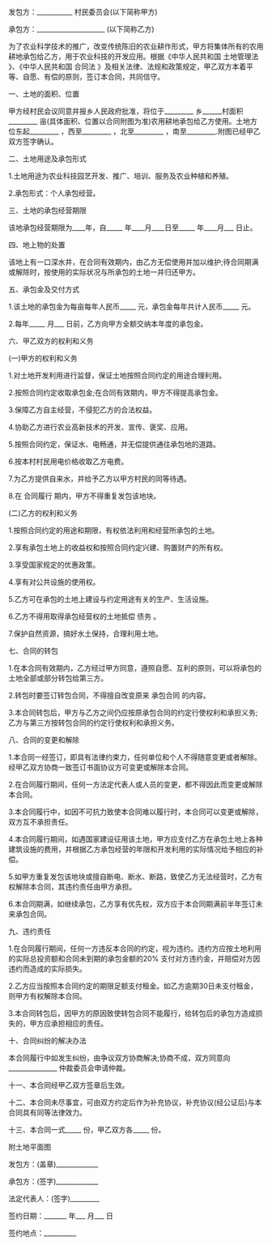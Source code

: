 
 


发包方：___________ 村民委员会(以下简称甲方)


承包方：_____________________ (以下简称乙方)


为了农业科学技术的推广，改变传统陈旧的农业耕作形式，甲方将集体所有的农用耕地承包给乙方，用于农业科技的开发应用。根据《中华人民共和国
土地管理法
》、《中华人民共和国
合同法
》及相关法律、法规和政策规定，甲乙双方本着平等、自愿、有偿的原则，签订本合同，共同信守。


一、土地的面积、位置


甲方经村民会议同意并报乡人民政府批准，将位于_________ 乡______村面积_________ 亩(具体面积、位置以合同附图为准)农用耕地承包给乙方使用。土地方位东起_________ ，西至_________ ，北至_________ ，南至_________.附图已经甲乙双方签字确认。


二、土地用途及承包形式


1.土地用途为农业科技园艺开发、推广、培训、服务及农业种植和养殖。


2.承包形式：个人承包经营。


三、土地的承包经营期限


该地承包经营期限为____年，自_____ 年____月____日至_____ 年____月___ 日止。


四、地上物的处置


该地上有一口深水井，在合同有效期内，由乙方无偿使用并加以维护;待合同期满或解除时，按使用的实际状况与所承包的土地一并归还甲方。


五、承包金及交付方式


1.该土地的承包金为每亩每年人民币_____ 元，承包金每年共计人民币_____ 元。


2.每年_____ 月___ 日前，乙方向甲方全额交纳本年度的承包金。


六、甲乙双方的权利和义务


(一)甲方的权利和义务


1.对土地开发利用进行监督，保证土地按照合同约定的用途合理利用。


2.按照合同约定收取承包金;在合同有效期内，甲方不得提高承包金。


3.保障乙方自主经营，不侵犯乙方的合法权益。


4.协助乙方进行农业高新技术的开发、宣传、褒奖、应用。


5.按照合同约定，保证水、电畅通，并无偿提供通往承包地的道路。


6.按本村村民用电价格收取乙方电费。


7.为乙方提供自来水，并给予乙方以甲方村民的同等待遇。


8.在
合同履行
期内，甲方不得重复发包该地块。


(二)乙方的权利和义务


1.按照合同约定的用途和期限，有权依法利用和经营所承包的土地。


2.享有承包土地上的收益权和按照合同约定兴建、购置财产的所有权。


3.享受国家规定的优惠政策。


4.享有对公共设施的使用权。


5.乙方可在承包的土地上建设与约定用途有关的生产、生活设施。


6.乙方不得用取得承包经营权的土地抵偿
债务
。


7.保护自然资源，搞好水土保持，合理利用土地。


七、合同的转包


1.在本合同有效期内，乙方经过甲方同意，遵照自愿、互利的原则，可以将承包的土地全部或部分转包给第三方。


2.转包时要签订转包合同，不得擅自改变原来
承包合同
的内容。


3.本合同转包后，甲方与乙方之间仍应按原承包合同的约定行使权利和承担义务;乙方与第三方按转包合同的约定行使权利和承担义务。


八、合同的变更和解除


1.本合同一经签订，即具有法律约束力，任何单位和个人不得随意变更或者解除。经甲乙双方协商一致签订书面协议方可变更或解除本合同。


2.在合同履行期间，任何一方法定代表人或人员的变更，都不得因此而变更或解除本合同。


3.本合同履行中，如因不可抗力致使本合同难以履行时，本合同可以变更或解除，双方互不承担责任。


4.本合同履行期间，如遇国家建设征用该土地，甲方应支付乙方在承包土地上各种建筑设施的费用，并根据乙方承包经营的年限和开发利用的实际情况给予相应的补偿。


5.如甲方重复发包该地块或擅自断电、断水、断路，致使乙方无法经营时，乙方有权解除本合同，其违约责任由甲方承担。


6.本合同期满，如继续承包，乙方享有优先权，双方应于本合同期满前半年签订未来承包合同。


九、违约责任


1.在合同履行期间，任何一方违反本合同的约定，视为违约。违约方应按土地利用的实际总投资额和合同未到期的承包金额的20% 支付对方违约金，并赔偿对方因违约而造成的实际损失。


2.乙方应当按照本合同约定的期限足额支付租金。如乙方逾期30日未支付租金，则甲方有权解除本合同。


3.本合同转包后，因甲方的原因致使转包合同不能履行，给转包后的承包方造成损失的，甲方应承担相应的责任。


十、合同纠纷的解决办法


本合同履行中如发生纠纷，由争议双方协商解决;协商不成，双方同意向_______________ 仲裁委员会申请仲裁。


十一、本合同经甲乙双方签章后生效。


十二、本合同未尽事宜，可由双方约定后作为补充协议，补充协议(经公证后)与本合同具有同等法律效力。


十三、本合同一式_____ 份，甲乙双方各_____ 份。


附土地平面图


发包方：(盖章)_____________


承包方：(签字)_____________


法定代表人：(签字)_________


签约日期：_______ 年___ 月___ 日


签约地点：__________
 


 

 
 
 
 
 
  


  
 

  


  


  
 
 
 
 

